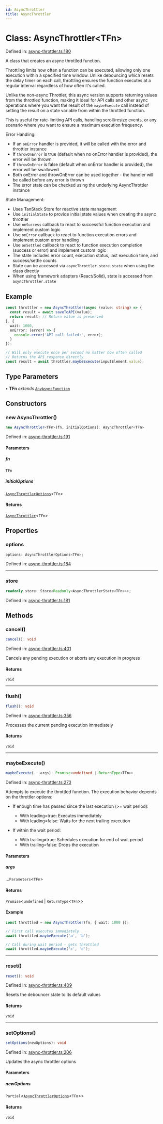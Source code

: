 ```yaml
---
id: AsyncThrottler
title: AsyncThrottler
---
```


<!-- DO NOT EDIT: this page is autogenerated from the type comments -->

# Class: AsyncThrottler\<TFn\>

Defined in: [async-throttler.ts:180](https://github.com/TanStack/pacer/blob/main/packages/pacer/src/async-throttler.ts#L180)

A class that creates an async throttled function.

Throttling limits how often a function can be executed, allowing only one execution within a specified time window.
Unlike debouncing which resets the delay timer on each call, throttling ensures the function executes at a
regular interval regardless of how often it's called.

Unlike the non-async Throttler, this async version supports returning values from the throttled function,
making it ideal for API calls and other async operations where you want the result of the `maybeExecute` call
instead of setting the result on a state variable from within the throttled function.

This is useful for rate-limiting API calls, handling scroll/resize events, or any scenario where you want to
ensure a maximum execution frequency.

Error Handling:
- If an `onError` handler is provided, it will be called with the error and throttler instance
- If `throwOnError` is true (default when no onError handler is provided), the error will be thrown
- If `throwOnError` is false (default when onError handler is provided), the error will be swallowed
- Both onError and throwOnError can be used together - the handler will be called before any error is thrown
- The error state can be checked using the underlying AsyncThrottler instance

State Management:
- Uses TanStack Store for reactive state management
- Use `initialState` to provide initial state values when creating the async throttler
- Use `onSuccess` callback to react to successful function execution and implement custom logic
- Use `onError` callback to react to function execution errors and implement custom error handling
- Use `onSettled` callback to react to function execution completion (success or error) and implement custom logic
- The state includes error count, execution status, last execution time, and success/settle counts
- State can be accessed via `asyncThrottler.store.state` when using the class directly
- When using framework adapters (React/Solid), state is accessed from `asyncThrottler.state`

## Example

```ts
const throttler = new AsyncThrottler(async (value: string) => {
  const result = await saveToAPI(value);
  return result; // Return value is preserved
}, {
  wait: 1000,
  onError: (error) => {
    console.error('API call failed:', error);
  }
});

// Will only execute once per second no matter how often called
// Returns the API response directly
const result = await throttler.maybeExecute(inputElement.value);
```

## Type Parameters

• **TFn** *extends* [`AnyAsyncFunction`](../../type-aliases/anyasyncfunction.md)

## Constructors

### new AsyncThrottler()

```ts
new AsyncThrottler<TFn>(fn, initialOptions): AsyncThrottler<TFn>
```

Defined in: [async-throttler.ts:191](https://github.com/TanStack/pacer/blob/main/packages/pacer/src/async-throttler.ts#L191)

#### Parameters

##### fn

`TFn`

##### initialOptions

[`AsyncThrottlerOptions`](../../interfaces/asyncthrottleroptions.md)\<`TFn`\>

#### Returns

[`AsyncThrottler`](../asyncthrottler.md)\<`TFn`\>

## Properties

### options

```ts
options: AsyncThrottlerOptions<TFn>;
```

Defined in: [async-throttler.ts:184](https://github.com/TanStack/pacer/blob/main/packages/pacer/src/async-throttler.ts#L184)

***

### store

```ts
readonly store: Store<Readonly<AsyncThrottlerState<TFn>>>;
```

Defined in: [async-throttler.ts:181](https://github.com/TanStack/pacer/blob/main/packages/pacer/src/async-throttler.ts#L181)

## Methods

### cancel()

```ts
cancel(): void
```

Defined in: [async-throttler.ts:401](https://github.com/TanStack/pacer/blob/main/packages/pacer/src/async-throttler.ts#L401)

Cancels any pending execution or aborts any execution in progress

#### Returns

`void`

***

### flush()

```ts
flush(): void
```

Defined in: [async-throttler.ts:356](https://github.com/TanStack/pacer/blob/main/packages/pacer/src/async-throttler.ts#L356)

Processes the current pending execution immediately

#### Returns

`void`

***

### maybeExecute()

```ts
maybeExecute(...args): Promise<undefined | ReturnType<TFn>>
```

Defined in: [async-throttler.ts:273](https://github.com/TanStack/pacer/blob/main/packages/pacer/src/async-throttler.ts#L273)

Attempts to execute the throttled function. The execution behavior depends on the throttler options:

- If enough time has passed since the last execution (>= wait period):
  - With leading=true: Executes immediately
  - With leading=false: Waits for the next trailing execution

- If within the wait period:
  - With trailing=true: Schedules execution for end of wait period
  - With trailing=false: Drops the execution

#### Parameters

##### args

...`Parameters`\<`TFn`\>

#### Returns

`Promise`\<`undefined` \| `ReturnType`\<`TFn`\>\>

#### Example

```ts
const throttled = new AsyncThrottler(fn, { wait: 1000 });

// First call executes immediately
await throttled.maybeExecute('a', 'b');

// Call during wait period - gets throttled
await throttled.maybeExecute('c', 'd');
```

***

### reset()

```ts
reset(): void
```

Defined in: [async-throttler.ts:409](https://github.com/TanStack/pacer/blob/main/packages/pacer/src/async-throttler.ts#L409)

Resets the debouncer state to its default values

#### Returns

`void`

***

### setOptions()

```ts
setOptions(newOptions): void
```

Defined in: [async-throttler.ts:206](https://github.com/TanStack/pacer/blob/main/packages/pacer/src/async-throttler.ts#L206)

Updates the async throttler options

#### Parameters

##### newOptions

`Partial`\<[`AsyncThrottlerOptions`](../../interfaces/asyncthrottleroptions.md)\<`TFn`\>\>

#### Returns

`void`
